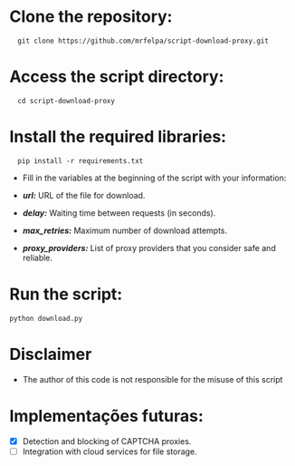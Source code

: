 
# Clone the repository:

      git clone https://github.com/mrfelpa/script-download-proxy.git
      
# Access the script directory:

      cd script-download-proxy

# Install the required libraries:

      pip install -r requirements.txt


- Fill in the variables at the beginning of the script with your information:
  
- ***url:*** URL of the file for download.
- ***delay:*** Waiting time between requests (in seconds).
- ***max_retries:*** Maximum number of download attempts.
- ***proxy_providers:*** List of proxy providers that you consider safe and reliable.

# Run the script:

    python download.py

# Disclaimer

- The author of this code is not responsible for the misuse of this script

# Implementações futuras:

- [X] Detection and blocking of CAPTCHA proxies.
- [ ] Integration with cloud services for file storage.
